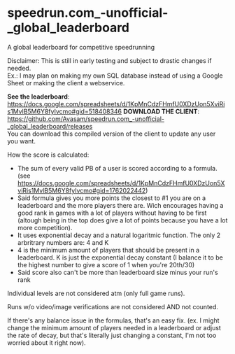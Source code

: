 # speedrun.com_-unofficial-_global_leaderboard
A global leaderboard for competitive speedrunning

Disclaimer: This is still in early testing and subject to drastic changes if needed.  
Ex.: I may plan on making my own SQL database instead of using a Google Sheet or making the client a webservice.


**See the leaderboard**: https://docs.google.com/spreadsheets/d/1KpMnCdzFHmfU0XDzUon5XviRis1MvlB5M6Y8fyIvcmo#gid=518408346
**DOWNLOAD THE CLIENT**: https://github.com/Avasam/speedrun.com_-unofficial-_global_leaderboard/releases  
You can download this compiled version of the client to update any user you want.


How the score is calculated:
- The sum of every valid PB of a user is scored according to a formula. (see https://docs.google.com/spreadsheets/d/1KpMnCdzFHmfU0XDzUon5XviRis1MvlB5M6Y8fyIvcmo#gid=1762022442)
- Said formula gives you more points the closest to #1 you are on a leaderboard and the more players there are. Wich encourages having a good rank in games with a lot of players without having to be first (altough being in the top does give a lot of points because you have a lot more competition).
- It uses exponential decay and a natural logaritmic function. The only 2 arbritrary numbers are: 4 and K
- 4 is the minimum amount of players that should be present in a leaderboard. K is just the exponential decay constant (I balance it to be the highest number to give a score of 1 when you're 20th/30)
- Said score also can't be more than leaderboard size minus your run's rank

Individual levels are not considered atm (only full game runs).

Runs w/o video/image verifications are not considered AND not counted.

If there's any balance issue in the formulas, that's an easy fix. (ex. I might change the minimum amount of players needed in a leaderboard or adjust the rate of decay, but that's literally just changing a constant, I'm not too worried about it right now).
